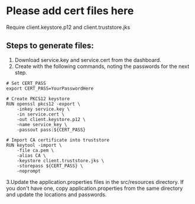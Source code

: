 # Please add cert files here

Require client.keystore.p12 and client.truststore.jks

## Steps to generate files:

1. Download service.key and service.cert from the dashboard.
2. Create with the following commands, noting the passwords for the next step.

```shell
# Set CERT_PASS
export CERT_PASS=YourPasswordHere

# Create PKCS12 keystore
RUN openssl pkcs12 -export \
    -inkey service.key \
    -in service.cert \
    -out client.keystore.p12 \
    -name service_key \
    -passout pass:${CERT_PASS}

# Import CA certificate into truststore
RUN keytool -import \
    -file ca.pem \
    -alias CA \
    -keystore client.truststore.jks \
    -storepass ${CERT_PASS} \
    -noprompt
```

3.Update the application.properties files in the src/resources directory. If you don't have one, copy
application.properties from the same directory and update the locations and passwords.